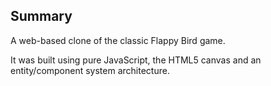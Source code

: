 ## Summary 

A web-based clone of the classic Flappy Bird game. 

It was built using pure JavaScript, the HTML5 canvas and an entity/component system architecture. 